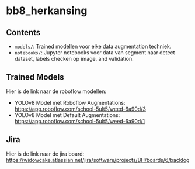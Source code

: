 # bb8_herkansing

## Contents

- `models/`: Trained modellen voor elke data augmentation techniek.
- `notebooks/`: Jupyter notebooks voor data van segment naar detect dataset, labels checken op image, and validation.

## Trained Models

Hier is de link naar de roboflow modellen:
- YOLOv8 Model met Roboflow Augmentations: https://app.roboflow.com/school-5ult5/weed-6a90d/3
- YOLOv8 Model met Default Augmentations: https://app.roboflow.com/school-5ult5/weed-6a90d/1

## Jira

Hier is de link naar de jira board: https://widowcake.atlassian.net/jira/software/projects/BH/boards/6/backlog

